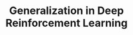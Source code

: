 ---
layout: pub
title: Generalization in Deep Reinforcement Learning
topic: xai
authors: S. Witty, J. Lee, E. Tosch, A. Atrey, M. Littman, and D. Jensen
year: 2018
longvenue: NeurIPS Critiquing and Correcting Trends in Machine Learning
shortvenue: NeurIPS CRACT
venueurl: https://ml-critique-correct.github.io/
pdfurl:
---